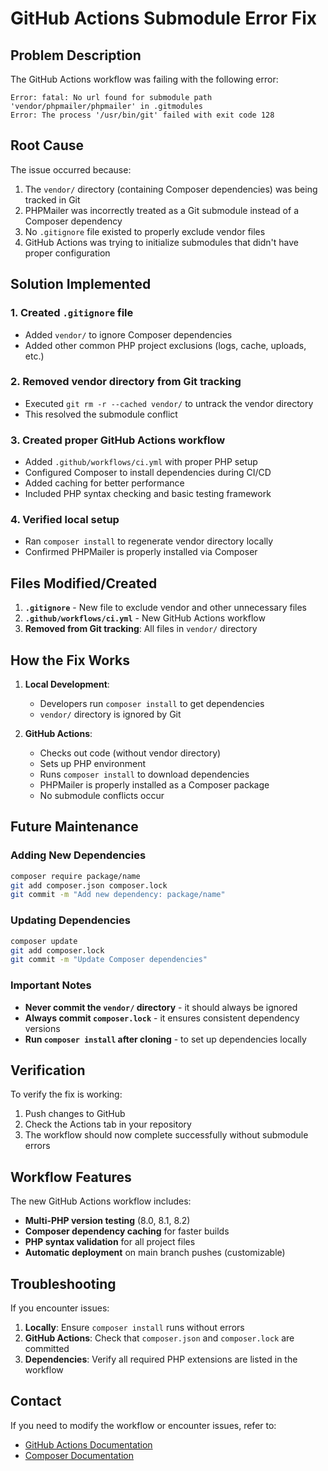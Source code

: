 # GitHub Actions Submodule Error Fix

## Problem Description

The GitHub Actions workflow was failing with the following error:
```
Error: fatal: No url found for submodule path 'vendor/phpmailer/phpmailer' in .gitmodules
Error: The process '/usr/bin/git' failed with exit code 128
```

## Root Cause

The issue occurred because:
1. The `vendor/` directory (containing Composer dependencies) was being tracked in Git
2. PHPMailer was incorrectly treated as a Git submodule instead of a Composer dependency
3. No `.gitignore` file existed to properly exclude vendor files
4. GitHub Actions was trying to initialize submodules that didn't have proper configuration

## Solution Implemented

### 1. Created `.gitignore` file
- Added `vendor/` to ignore Composer dependencies
- Added other common PHP project exclusions (logs, cache, uploads, etc.)

### 2. Removed vendor directory from Git tracking
- Executed `git rm -r --cached vendor/` to untrack the vendor directory
- This resolved the submodule conflict

### 3. Created proper GitHub Actions workflow
- Added `.github/workflows/ci.yml` with proper PHP setup
- Configured Composer to install dependencies during CI/CD
- Added caching for better performance
- Included PHP syntax checking and basic testing framework

### 4. Verified local setup
- Ran `composer install` to regenerate vendor directory locally
- Confirmed PHPMailer is properly installed via Composer

## Files Modified/Created

1. **`.gitignore`** - New file to exclude vendor and other unnecessary files
2. **`.github/workflows/ci.yml`** - New GitHub Actions workflow
3. **Removed from Git tracking**: All files in `vendor/` directory

## How the Fix Works

1. **Local Development**: 
   - Developers run `composer install` to get dependencies
   - `vendor/` directory is ignored by Git

2. **GitHub Actions**:
   - Checks out code (without vendor directory)
   - Sets up PHP environment
   - Runs `composer install` to download dependencies
   - PHPMailer is properly installed as a Composer package
   - No submodule conflicts occur

## Future Maintenance

### Adding New Dependencies
```bash
composer require package/name
git add composer.json composer.lock
git commit -m "Add new dependency: package/name"
```

### Updating Dependencies
```bash
composer update
git add composer.lock
git commit -m "Update Composer dependencies"
```

### Important Notes
- **Never commit the `vendor/` directory** - it should always be ignored
- **Always commit `composer.lock`** - it ensures consistent dependency versions
- **Run `composer install` after cloning** - to set up dependencies locally

## Verification

To verify the fix is working:
1. Push changes to GitHub
2. Check the Actions tab in your repository
3. The workflow should now complete successfully without submodule errors

## Workflow Features

The new GitHub Actions workflow includes:
- **Multi-PHP version testing** (8.0, 8.1, 8.2)
- **Composer dependency caching** for faster builds
- **PHP syntax validation** for all project files
- **Automatic deployment** on main branch pushes (customizable)

## Troubleshooting

If you encounter issues:

1. **Locally**: Ensure `composer install` runs without errors
2. **GitHub Actions**: Check that `composer.json` and `composer.lock` are committed
3. **Dependencies**: Verify all required PHP extensions are listed in the workflow

## Contact

If you need to modify the workflow or encounter issues, refer to:
- [GitHub Actions Documentation](https://docs.github.com/en/actions)
- [Composer Documentation](https://getcomposer.org/doc/)
